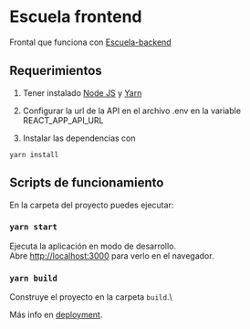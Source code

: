# Escuela frontend

Frontal que funciona con [Escuela-backend](https://github.com/aaron-velasco/Escuela-backend)

## Requerimientos 

1. Tener instalado [Node JS](https://nodejs.org/en/) y [Yarn](https://yarnpkg.com/getting-started/install)

2. Configurar la url de la API en el archivo .env en la variable REACT_APP_API_URL

3. Instalar las dependencias con

```ssh
yarn install
```

## Scripts de funcionamiento

En la carpeta del proyecto puedes ejecutar:

### `yarn start`

Ejecuta la aplicación en modo de desarrollo.\
Abre [http://localhost:3000](http://localhost:3000) para verlo en el navegador.


### `yarn build`

Construye el proyecto en la carpeta `build`.\

Más info en [deployment](https://facebook.github.io/create-react-app/docs/deployment).
